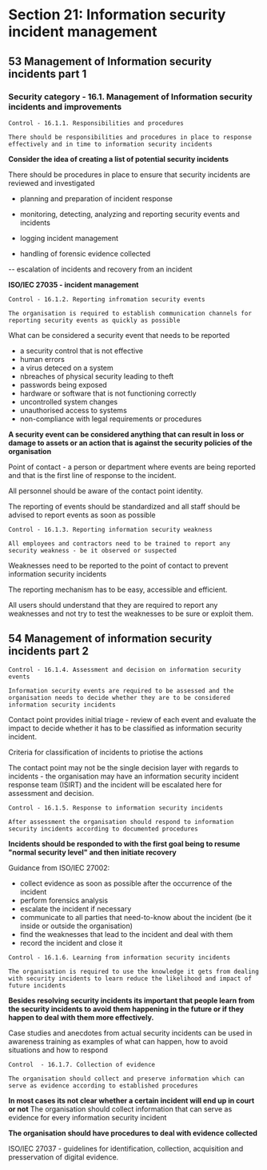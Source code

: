 # Section 21: Information security  incident management

## 53 Management of Information security incidents part 1

### Security category - 16.1. Management of Information security incidents and improvements

```
Control - 16.1.1. Responsibilities and procedures

There should be responsibilities and procedures in place to response effectively and in time to information security incidents
```

**Consider the idea of creating a list of potential security incidents**

There should be procedures in place to ensure that security incidents are reviewed and investigated

- planning and preparation of incident response

- monitoring, detecting, analyzing and reporting security events and incidents

- logging incident management

- handling of forensic evidence collected

-- escalation of incidents and recovery from an incident

**ISO/IEC 27035 - incident management**


```
Control - 16.1.2. Reporting infromation security events

The organisation is required to establish communication channels for reporting security events as quickly as possible
```

What can be considered a security  event that needs to be reported

- a security control that is not effective
- human errors
- a virus deteced on a system
- nbreaches of physical security leading to theft
- passwords being exposed
- hardware or software that is not functioning correctly
- uncontrolled system changes
- unauthorised access to systems
- non-compliance with legal requirements or procedures

**A security event can be considered anything that can result in loss or damage to assets or an action that is against the security policies of the organisation**

Point of contact - a person or department where events are being reported and that is the first line of response to the incident.

All personnel should be aware of the contact point identity.

The reporting of events should be standardized and all staff should be advised to report events as soon as possible


```
Control - 16.1.3. Reporting information security weakness

All employees and contractors need to be trained to report any security weakness - be it observed or suspected
```

Weaknesses need to be reported to the point of contact to prevent information security incidents

The reporting mechanism has to be easy, accessible and efficient.

All users should understand that they are required to report any weaknesses and not try to test the weaknesses to be sure or exploit them.


## 54 Management of information security incidents part 2

```
Control - 16.1.4. Assessment and decision on information security events

Information security events are required to be assessed and the organisation needs to decide whether they are to be considered information security incidents
```

Contact point provides initial triage - review of each event and evaluate the impact to decide whether it has to be classified as information security incident.

Criteria for classification of incidents to priotise the actions

The contact point may not be the single decision layer with regards to incidents - the organisation may have an information security incident response team (ISIRT) and the incident will be escalated here for assessment and decision.

```
Control - 16.1.5. Response to information security incidents

After assessment the organisation should respond to information security incidents according to documented procedures
```

**Incidents should be responded to with the first goal being to resume "normal security level" and then initiate recovery**

Guidance from ISO/IEC 27002:
- collect evidence as soon as possible after the occurrence of the incident
- perform forensics analysis
- escalate the incident if necessary
- communicate to all parties that need-to-know about the incident (be it inside or outside the organisation)
- find the weaknesses that lead to the incident and deal with them
- record the incident and close it


```
Control - 16.1.6. Learning from information security incidents

The organisation is required to use the knowledge it gets from dealing with security incidents to learn reduce the likelihood and impact of future incidents
```

**Besides resolving security incidents its important that people learn from the security incidents to avoid them happening in the future or if they happen to deal with them more effectively.**

Case studies and anecdotes from actual security incidents can be used in awareness training as examples of what can happen, how to avoid situations and how to respond


```
Control  - 16.1.7. Collection of evidence

The organisation should collect and preserve information which can serve as evidence according to established procedures
```

**In most cases its not clear whether a certain incident will end up in court or not**
The organisation should collect information that can serve as evidence for every information security incident

**The organisation should have procedures to deal with evidence collected**

ISO/IEC 27037 - guidelines for identification, collection, acquisition and presservation of digital evidence.

